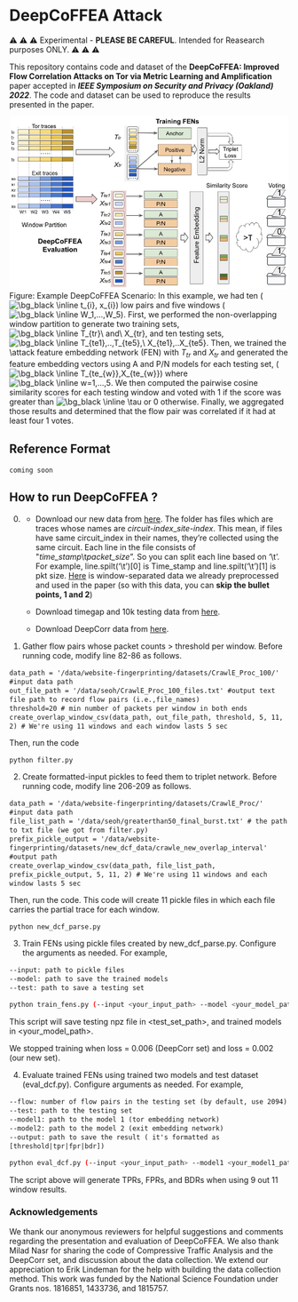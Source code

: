 # DeepCoFFEA Attack
:warning: :warning: :warning: Experimental - **PLEASE BE CAREFUL**. Intended for Reasearch purposes ONLY. :warning: :warning: :warning:

This repository contains code and dataset of the **DeepCoFFEA: Improved Flow Correlation Attacks on Tor via Metric Learning and Amplification** paper accepted in ***IEEE Symposium on Security and Privacy (Oakland) 2022***. The code and dataset can be used to reproduce the results presented in the paper.

![DeepCoFFEA Attack](./repo_img/DeepCoFFEA.jpg)
Figure: Example DeepCoFFEA Scenario: In this example, we had ten (<img src="https://latex.codecogs.com/png.image?\dpi{160}&space;\bg_black&space;\inline&space;t_{i},&space;x_{i}" title="\bg_black \inline t_{i}, x_{i}" />) low pairs and five windows (<img src="https://latex.codecogs.com/png.image?\dpi{160}&space;\bg_black&space;\inline&space;W_1,...,W_5" title="\bg_black \inline W_1,...,W_5" />). First, we performed the non-overlapping window partition to generate two training sets, <img src="https://latex.codecogs.com/png.image?\dpi{160}&space;\bg_black&space;\inline&space;T_{tr}\&space;and\&space;X_{tr}" title="\bg_black \inline T_{tr}\ and\ X_{tr}" />, and ten testing sets, <img src="https://latex.codecogs.com/png.image?\dpi{160}&space;\bg_black&space;\inline&space;T_{te1},..,T_{te5},\&space;X_{te1},..X_{te5}" title="\bg_black \inline T_{te1},..,T_{te5},\ X_{te1},..X_{te5}" />. Then, we trained the \attack feature embedding network (FEN) with $T_{tr}$ and $X_{tr}$ and generated the feature embedding vectors using A and P/N models for each testing set, (<img src="https://latex.codecogs.com/png.image?\dpi{160}&space;\bg_black&space;\inline&space;T_{te_{w}},X_{te_{w}}" title="\bg_black \inline T_{te_{w}},X_{te_{w}}" />) where <img src="https://latex.codecogs.com/png.image?\dpi{160}&space;\bg_black&space;\inline&space;w=1,...,5" title="\bg_black \inline w=1,...,5" />. We then computed the pairwise cosine similarity scores for each testing window and voted with 1 if the score was greater than <img src="https://latex.codecogs.com/png.image?\dpi{160}&space;\bg_black&space;\inline&space;\tau" title="\bg_black \inline \tau" /> or 0 otherwise. Finally, we aggregated those results and determined that the flow pair was correlated if it had at least four 1 votes.

## Reference Format
```
coming soon
```


## How to run DeepCoFFEA ?

0. - Download our new data from [here](https://drive.google.com/file/d/1ZYFXfESD15SAR4Q8hsoVYdTHpTD8Orys/view?usp=sharing).
   The folder has files which are traces whose names are *circuit-index*_*site-index*. This mean, if files have same circuit_index in their names, they’re collected using the same circuit. Each line in the file consists of "*time_stamp*\t*packet_size*”. So you can split each line based on ‘\t’. For example, line.spilt(‘\t’)[0] is Time_stamp and line.spilt(‘\t’)[1] is pkt size. [Here](https://drive.google.com/drive/folders/1PG0sF6AHHn_2LxyoIztwjpoxDmB7r39z?usp=sharing) is window-separated data we already preprocessed and used in the paper (so with this data, you can **skip the bullet points, 1 and 2**)
   
   
   - Download timegap and 10k testing data from [here](https://drive.google.com/drive/folders/1JUC-KBghWX42yg19gYDcrospyuE16d6X?usp=sharing).
   
   - Download DeepCorr data from [here](https://drive.google.com/drive/folders/1Z4PyMCX99xME3T_LLvURejSfisP9jy4n?usp=sharing). 


1. Gather flow pairs whose packet counts > threshold per window. Before running code, modify line 82-86 as follows.

```
data_path = '/data/website-fingerprinting/datasets/CrawlE_Proc_100/' #input data path
out_file_path = '/data/seoh/CrawlE_Proc_100_files.txt' #output text file path to record flow pairs (i.e.,file_names)
threshold=20 # min number of packets per window in both ends
create_overlap_window_csv(data_path, out_file_path, threshold, 5, 11, 2) # We're using 11 windows and each window lasts 5 sec
```
Then, run the code
```
python filter.py
```
2. Create formatted-input pickles to feed them to triplet network.  Before running code, modify line 206-209 as follows.
```
data_path = '/data/website-fingerprinting/datasets/CrawlE_Proc/' #input data path
file_list_path = '/data/seoh/greaterthan50_final_burst.txt' # the path to txt file (we got from filter.py)
prefix_pickle_output = '/data/website-fingerprinting/datasets/new_dcf_data/crawle_new_overlap_interval' #output path
create_overlap_window_csv(data_path, file_list_path, prefix_pickle_output, 5, 11, 2) # We're using 11 windows and each window lasts 5 sec
```
Then, run the code. This code will create 11 pickle files in which each file carries the partial trace for each window.
```
python new_dcf_parse.py
```

3. Train FENs using pickle files created by new_dcf_parse.py. Configure the arguments as needed. For example,
```
--input: path to pickle files
--model: path to save the trained models
--test: path to save a testing set
```

```bash
python train_fens.py (--input <your_input_path> --model <your_model_path> --test <test_set_path>)
```

This script will save testing npz file in <test_set_path>, and trained models in <your_model_path>.

We stopped training when loss = 0.006 (DeepCorr set) and loss = 0.002 (our new set).

4. Evaluate trained FENs using trained two models and test dataset (eval_dcf.py). Configure arguments as needed. For example, 
```
--flow: number of flow pairs in the testing set (by default, use 2094)
--test: path to the testing set
--model1: path to the model 1 (tor embedding network)
--model2: path to the model 2 (exit embedding network)
--output: path to save the result ( it's formatted as [threshold|tpr|fpr|bdr])
```

```bash
python eval_dcf.py (--input <your_input_path> --model1 <your_model1_path> --model2 <your_model2_path> --output <your_output_path>)
```

The script above will generate TPRs, FPRs, and BDRs when using 9 out 11 window results. 



### Acknowledgements
We thank our anonymous reviewers for helpful suggestions and comments regarding the presentation and evaluation of DeepCoFFEA. We also thank Milad Nasr for sharing the code of Compressive Traffic Analysis and the DeepCorr set, and discussion about the data collection. We extend our appreciation to Erik Lindeman for the help with building the data collection method. This work was funded by the National Science Foundation under Grants nos. 1816851, 1433736, and 1815757.
